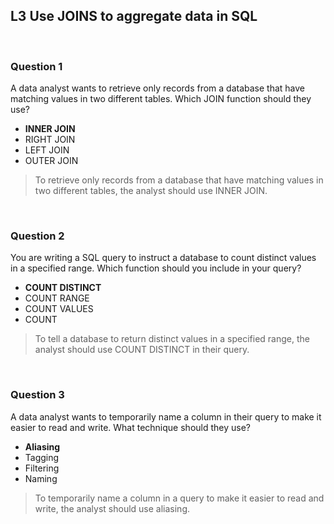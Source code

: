 ## L3 Use JOINS to aggregate data in SQL

&nbsp;

### Question 1

A data analyst wants to retrieve only records from a database that have matching values in two different tables. Which JOIN function should they use?

* **INNER JOIN**
* RIGHT JOIN
* LEFT JOIN
* OUTER JOIN

> To retrieve only records from a database that have matching values in two different tables, the analyst should use INNER JOIN. 

&nbsp;

### Question 2

You are writing a SQL query to instruct a database to count distinct values in a specified range. Which function should you include in your query?

* **COUNT DISTINCT**
* COUNT RANGE
* COUNT VALUES
* COUNT

> To tell a database to return distinct values in a specified range, the analyst should use COUNT DISTINCT in their query.

&nbsp;

### Question 3

A data analyst wants to temporarily name a column in their query to make it easier to read and write. What technique should they use?

* **Aliasing**
* Tagging
* Filtering
* Naming

> To temporarily name a column in a query to make it easier to read and write, the analyst should use aliasing.